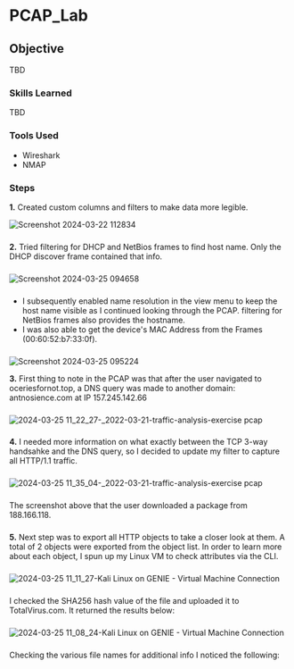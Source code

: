 # PCAP_Lab

## Objective

TBD

### Skills Learned

TBD

### Tools Used

- Wireshark
- NMAP

### Steps

**1.** Created custom columns and filters to make data more legible.<br>

![Screenshot 2024-03-22 112834](https://github.com/Benrosan/PCAP_Lab/assets/160042310/2cda1e53-f3cc-4233-8e65-b5ef02ba3f09)
###

**2.** Tried filtering for DHCP and NetBios frames to find host name. Only the DHCP discover frame contained that info.
###
![Screenshot 2024-03-25 094658](https://github.com/Benrosan/PCAP_Lab/assets/160042310/6a5252c2-5465-4e1a-96aa-cf40b484ac0c)
###
  - I subsequently enabled name resolution in the view menu to keep the host name visible as I continued looking through the PCAP. filtering for NetBios frames also provides the hostname.
  - I was also able to get the device's MAC Address from the Frames (00:60:52:b7:33:0f).
###
![Screenshot 2024-03-25 095224](https://github.com/Benrosan/PCAP_Lab/assets/160042310/c184092e-7020-4f1c-8687-92e5d2a09e6b)

**3.** First thing to note in the PCAP was that after the user navigated to oceriesfornot.top, a DNS query was made to another domain: antnosience.com at IP 157.245.142.66
###
![2024-03-25 11_22_27-_2022-03-21-traffic-analysis-exercise pcap](https://github.com/Benrosan/PCAP_Lab/assets/160042310/c1a6b2eb-0124-4611-bf98-9f7ab069d0ab)
###

**4.** I needed more information on what exactly between the TCP 3-way handsahke and the DNS query, so I decided to update my filter to capture all HTTP/1.1 traffic.
###
![2024-03-25 11_35_04-_2022-03-21-traffic-analysis-exercise pcap](https://github.com/Benrosan/PCAP_Lab/assets/160042310/cd5e45e4-431d-4640-b984-fd463c14776a)
###
The screenshot above that the user downloaded a package from 188.166.118. 
###
**5.** Next step was to export all HTTP objects to take a closer look at them. A total of 2 objects were exported from the object list. In order to learn more about each object, I spun up my Linux VM to check attributes via the CLI.
###
![2024-03-25 11_11_27-Kali Linux on GENIE - Virtual Machine Connection](https://github.com/Benrosan/PCAP_Lab/assets/160042310/9a82d2fd-9146-4295-8b0b-1b52e49ec955)
###
I checked the SHA256 hash value of the file and uploaded it to TotalVirus.com. It returned the results below:
###
![2024-03-25 11_08_24-Kali Linux on GENIE - Virtual Machine Connection](https://github.com/Benrosan/PCAP_Lab/assets/160042310/1e2d4621-492c-4393-a4bb-b92f75ac568d)
###
Checking the various file names for additional info I noticed the following:
###


















